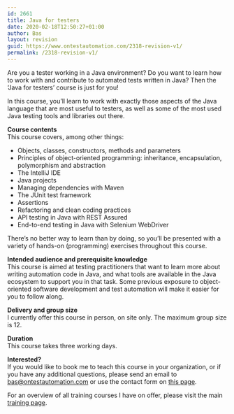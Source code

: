 ```yaml
---
id: 2661
title: Java for testers
date: 2020-02-18T12:50:27+01:00
author: Bas
layout: revision
guid: https://www.ontestautomation.com/2318-revision-v1/
permalink: /2318-revision-v1/
---
```

Are you a tester working in a Java environment? Do you want to learn how to work with and contribute to automated tests written in Java? Then the &#8216;Java for testers&#8217; course is just for you!

In this course, you&#8217;ll learn to work with exactly those aspects of the Java language that are most useful to testers, as well as some of the most used Java testing tools and libraries out there.

**Course contents**  
This course covers, among other things:

  * Objects, classes, constructors, methods and parameters
  * Principles of object-oriented programming: inheritance, encapsulation, polymorphism and abstraction
  * The IntelliJ IDE
  * Java projects
  * Managing dependencies with Maven
  * The JUnit test framework
  * Assertions
  * Refactoring and clean coding practices
  * API testing in Java with REST Assured
  * End-to-end testing in Java with Selenium WebDriver

There&#8217;s no better way to learn than by doing, so you&#8217;ll be presented with a variety of hands-on (programming) exercises throughout this course.

**Intended audience and prerequisite knowledge**  
This course is aimed at testing practitioners that want to learn more about writing automation code in Java, and what tools are available in the Java ecosystem to support you in that task. Some previous exposure to object-oriented software development and test automation will make it easier for you to follow along.

**Delivery and group size**  
I currently offer this course in person, on site only. The maximum group size is 12.

**Duration**  
This course takes three working days.

**Interested?**  
If you would like to book me to teach this course in your organization, or if you have any additional questions, please send an email to bas@ontestautomation.com or use the contact form on [this page](https://www.ontestautomation.com/contact/).

For an overview of all training courses I have on offer, please visit the main [training page](https://www.ontestautomation.com/training/).